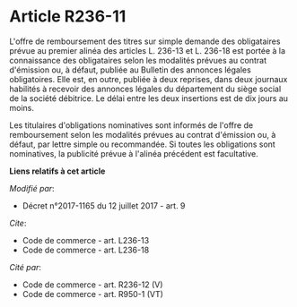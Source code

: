 # Article R236-11

L'offre de remboursement des titres sur simple demande des obligataires prévue au premier alinéa des articles L. 236-13 et L.
236-18 est portée à la connaissance des obligataires selon les modalités prévues au contrat d'émission ou, à défaut, publiée
au Bulletin des annonces légales obligatoires. Elle est, en outre, publiée à deux reprises, dans deux journaux habilités à
recevoir des annonces légales du département du siège social de la société débitrice. Le délai entre les deux insertions est
de dix jours au moins. 

Les titulaires d'obligations nominatives sont informés de l'offre de remboursement selon les modalités prévues au contrat
d'émission ou, à défaut, par lettre simple ou recommandée. Si toutes les obligations sont nominatives, la publicité prévue à
l'alinéa précédent est facultative.

**Liens relatifs à cet article**

_Modifié par_:

  - Décret n°2017-1165 du 12 juillet 2017 - art. 9

_Cite_:

  - Code de commerce - art. L236-13
  - Code de commerce - art. L236-18

_Cité par_:

  - Code de commerce - art. R236-12 (V)
  - Code de commerce - art. R950-1 (VT)
